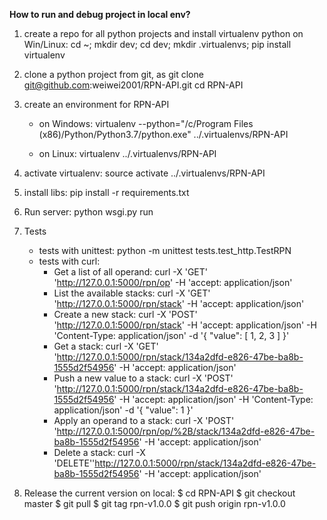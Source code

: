 **How to run and debug project in local env?**

1. create a repo for all python projects and install virtualenv python on Win/Linux: cd ~; mkdir dev; cd dev; mkdir .virtualenvs; pip install virtualenv

2. clone a python project from git, as
git clone git@github.com:weiwei2001/RPN-API.git
cd RPN-API

3. create an environment for RPN-API
    - on Windows: 
        virtualenv --python="/c/Program Files (x86)/Python/Python3.7/python.exe" ../.virtualenvs/RPN-API

    - on Linux:
        virtualenv ../.virtualenvs/RPN-API

4. activate virtualenv:
source activate ../.virtualenvs/RPN-API

5. install libs:
pip install -r requirements.txt

7. Run server:
python wsgi.py run

9. Tests
    - tests with unittest: python -m unittest tests.test_http.TestRPN
    - tests with curl:
        - Get a list of all operand: curl -X 'GET' 'http://127.0.0.1:5000/rpn/op' -H 'accept: application/json'
        - List the available stacks: curl -X 'GET'  'http://127.0.0.1:5000/rpn/stack' -H 'accept: application/json'
        - Create a new stack: curl -X 'POST' 'http://127.0.0.1:5000/rpn/stack' -H 'accept: application/json' -H 'Content-Type: application/json' -d '{ "value": [ 1, 2, 3 ] }'
        - Get a stack: curl -X 'GET' 'http://127.0.0.1:5000/rpn/stack/134a2dfd-e826-47be-ba8b-1555d2f54956' -H 'accept: application/json'
        - Push a new value to a stack: curl -X 'POST' 'http://127.0.0.1:5000/rpn/stack/134a2dfd-e826-47be-ba8b-1555d2f54956' -H 'accept: application/json' -H 'Content-Type: application/json' -d '{ "value": 1 }'
        - Apply an operand to a stack: curl -X 'POST' 'http://127.0.0.1:5000/rpn/op/%2B/stack/134a2dfd-e826-47be-ba8b-1555d2f54956' -H 'accept: application/json'
        - Delete a stack: curl -X 'DELETE''http://127.0.0.1:5000/rpn/stack/134a2dfd-e826-47be-ba8b-1555d2f54956' -H 'accept: application/json'

10. Release the current version on local:
$ cd RPN-API
$ git checkout master
$ git pull
$ git tag rpn-v1.0.0
$ git push origin rpn-v1.0.0
